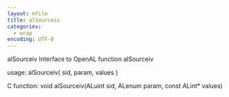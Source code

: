 ```yaml
---
layout: mfile
title: alSourceiv
categories:
  - wrap
encoding: UTF-8
---
```


alSourceiv  Interface to OpenAL function alSourceiv

usage:  alSourceiv( sid, param, values )

C function:  void alSourceiv(ALuint sid, ALenum param, const ALint\* values)